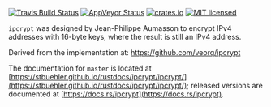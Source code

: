[![Travis Build Status](https://travis-ci.org/stbuehler/rust-ipcrypt.svg?branch=master)](https://travis-ci.org/stbuehler/rust-ipcrypt)
[![AppVeyor Status](https://ci.appveyor.com/api/projects/status/c594gh1u76mvtalj?svg=true)](https://ci.appveyor.com/project/stbuehler/rust-ipcrypt)
[![crates.io](https://img.shields.io/crates/v/ipcrypt.svg)](https://crates.io/crates/ipcrypt)
[![MIT licensed](https://img.shields.io/badge/license-MIT-blue.svg)](./LICENSE)

`ipcrypt` was designed by Jean-Philippe Aumasson to encrypt IPv4
addresses with 16-byte keys, where the result is still an IPv4 address.

Derived from the implementation at: <https://github.com/veorq/ipcrypt>

The documentation for `master` is located at [https://stbuehler.github.io/rustdocs/ipcrypt/ipcrypt/](https://stbuehler.github.io/rustdocs/ipcrypt/ipcrypt/); released versions are documented at [https://docs.rs/ipcrypt](https://docs.rs/ipcrypt).
